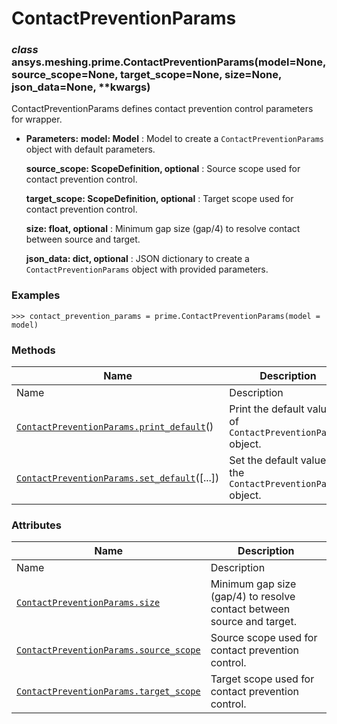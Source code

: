 # ContactPreventionParams

<a id="ansys.meshing.prime.ContactPreventionParams"></a>

### *class* ansys.meshing.prime.ContactPreventionParams(model=None, source_scope=None, target_scope=None, size=None, json_data=None, \*\*kwargs)

ContactPreventionParams defines contact prevention control parameters for wrapper.

* **Parameters:**
  **model: Model**
  : Model to create a `ContactPreventionParams` object with default parameters.

  **source_scope: ScopeDefinition, optional**
  : Source scope used for contact prevention control.

  **target_scope: ScopeDefinition, optional**
  : Target scope used for contact prevention control.

  **size: float, optional**
  : Minimum gap size (gap/4) to resolve contact between source and target.

  **json_data: dict, optional**
  : JSON dictionary to create a `ContactPreventionParams` object with provided parameters.

### Examples

```pycon
>>> contact_prevention_params = prime.ContactPreventionParams(model = model)
```

<!-- !! processed by numpydoc !! -->

### Methods

| Name | Description |
|-----------------------------------------------------------------------------------------------------------------------------------------------------------------------|-----------------------------------------------------------------|
| Name | Description |
| [`ContactPreventionParams.print_default`](ansys.meshing.prime.ContactPreventionParams.print_default.md#ansys.meshing.prime.ContactPreventionParams.print_default)()   | Print the default values of `ContactPreventionParams` object.   |
| [`ContactPreventionParams.set_default`](ansys.meshing.prime.ContactPreventionParams.set_default.md#ansys.meshing.prime.ContactPreventionParams.set_default)([...])    | Set the default values of the `ContactPreventionParams` object. |

### Attributes

| Name | Description |
|----------------------------------------------------------------------------------------------------------------------------------------------------------------|--------------------------------------------------------------------------|
| Name | Description |
| [`ContactPreventionParams.size`](ansys.meshing.prime.ContactPreventionParams.size.md#ansys.meshing.prime.ContactPreventionParams.size)                         | Minimum gap size (gap/4) to resolve contact between source and target.   |
| [`ContactPreventionParams.source_scope`](ansys.meshing.prime.ContactPreventionParams.source_scope.md#ansys.meshing.prime.ContactPreventionParams.source_scope) | Source scope used for contact prevention control.                        |
| [`ContactPreventionParams.target_scope`](ansys.meshing.prime.ContactPreventionParams.target_scope.md#ansys.meshing.prime.ContactPreventionParams.target_scope) | Target scope used for contact prevention control.                        |
<!-- vale on -->
